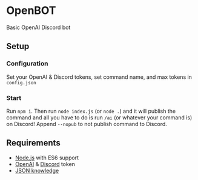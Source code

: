 # OpenBOT
Basic OpenAI Discord bot

## Setup
### Configuration
Set your OpenAI & Discord tokens, set command name, and max tokens in `config.json`

### Start
Run `npm i`. Then run `node index.js` (or `node .`) and it will publish the command and all you have to do is run `/ai` (or whatever your command is) on Discord! Append `--nopub` to not publish command to Discord.

## Requirements
* [Node.js](https://nodejs.dev) with ES6 support
* [OpenAI](https://beta.openai.com/account/api-keys) & [Discord](https://discord.dev) token
* [JSON knowledge](https://www.w3schools.com/js/js_json_intro.asp)
